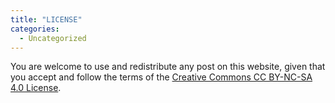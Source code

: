 ```yaml
---
title: "LICENSE"
categories:
  - Uncategorized
---
```


You are welcome to use and redistribute any post on this website, given that you accept and follow the terms of the [Creative Commons CC BY-NC-SA 4.0 License](https://creativecommons.org/licenses/by-nc-sa/4.0/).